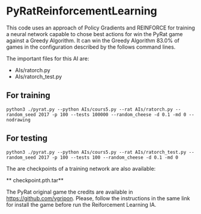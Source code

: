 # PyRatReinforcementLearning

This code uses an approach of Policy Gradients and REINFORCE for training a neural network capable to chose best actions for win the PyRat game against a Greedy Algorithm. It can win the Greedy Algorithm 83.0% of games in the configuration described by the follows command lines.

The important files for this AI are:
- AIs/ratorch.py
- AIs/ratorch_test.py 

## For training
```
python3 ./pyrat.py --python AIs/cours5.py --rat AIs/ratorch.py --random_seed 2017 -p 100 --tests 100000 --random_cheese -d 0.1 -md 0 --nodrawing
```

## For testing
```
python3 ./pyrat.py --python AIs/cours5.py --rat AIs/ratorch_test.py --random_seed 2017 -p 100 --tests 100 --random_cheese -d 0.1 -md 0
```
The are checkpoints of a training network are also available:

** checkpoint.pth.tar**




The PyRat original game the credits are available in https://github.com/vgripon. Please, follow the instructions in the same link for install the game before run the Reiforcement Learning IA.

